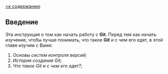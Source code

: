 [<к содержанию](/readme.md)

## Введение

Эта инструкция о том как начать работу с **Git**. Перед тем как начать изучение, чтобы лучше понимать, что такое **Git** и с чем его едят, в этой главе изучим с Вами:

1. *Основы систем контроля версий;*
2. *История создания Git;*
3. *Что такое Git и с чем его едят?;*